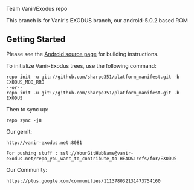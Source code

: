 Team Vanir/Exodus repo

This branch is for Vanir's EXODUS branch, our android-5.0.2 based ROM


Getting Started
---------------

Please see the [Android source page](http://source.android.com/source/index.html) for building instructions.

To initialize Vanir-Exodus trees, use the following command:

    repo init -u git://github.com/sharpe351/platform_manifest.git -b EXODUS_MOD_RRO
    --or--
    repo init -u git://github.com/sharpe351/platform_manifest.git -b EXODUS


Then to sync up:

    repo sync -j8
    
Our gerrit:

	http://vanir-exodus.net:8081
    
    For pushing stuff : ssl://YourGitHubName@vanir-exodus.net/repo_you_want_to_contribute_to HEADS:refs/for/EXODUS

Our Community:

	https://plus.google.com/communities/111378032131473754160

